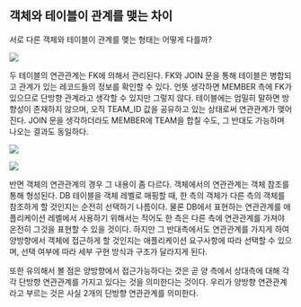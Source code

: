 ## 객체와 테이블이 관계를 맺는 차이
서로 다른 객체와 테이블이 관계를 맺는 형태는 어떻게 다를까?

![](https://i.imgur.com/mYOn4Qu.png)

두 테이블의 연관관계는 FK에 의해서 관리된다. FK와 JOIN 문을 통해 테이블은 병합되고 관계가 있는 레코드들의 정보를 확인할 수 있다. 언뜻 생각하면 MEMBER 측에 FK가 있으므로 단방향 관계라고 생각할 수 있지만 그렇지 않다. 테이블에는 엄밀히 말하면 방향성이 존재하지 않으며, 오직 TEAM_ID 값을 공유하고 있는 상태로써 연관관계가 맺어진다. JOIN 문을 생각하더라도 
MEMBER에 TEAM을 합칠 수도, 그 반대도 가능하며 나오는 결과도 동일하다.

![](https://i.imgur.com/T4vY3SM.png)

![](https://i.imgur.com/EF4SbRA.png)

반면 객체의 연관관계의 경우 그 내용이 좀 다르다. 객체에서의 연관관계는 객체 참조를 통해 형성된다. DB 테이블을 객체 레벨로 매핑할 때, 한 측의 객체가 다른 측의 객체를 참조하게 할 것인지는 순전히 선택하기 나름이다. 물론 DB에서 표현하는 연관관계를 애플리케이션 레벨에서 사용하기 위해서는 적어도 한 측은 다른 측에 연관관계를 가져야 온전히 그것을 표현할 수 있을 것이다. 하지만 그 반대측에서도 연관관계를 가지게 하여 양방향에서 객체에 접근하게 할 것인지는 애플리케이션 요구사항에 따라 선택할 수 있으며, 선택 여부에 따라 세부 구현 방식과 구조가 달라지게 된다.

또한 유의해서 볼 점은 양방향에서 접근가능하다는 것은 곧 양 측에서 상대측에 대해 각각 단방향 연관관계를 가지고 있다는 것을 의미한다는 것이다. 우리가 양방향 연관관계라고 부르는 것은 사실 2개의 단방향 연관관계를 의미한다.